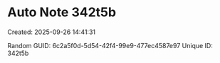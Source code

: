 ﻿# Auto Note 342t5b
Created: 2025-09-26 14:41:31

Random GUID: 6c2a5f0d-5d54-42f4-99e9-477ec4587e97
Unique ID: 342t5b
